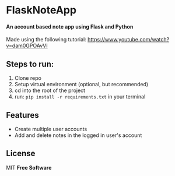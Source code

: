 # FlaskNoteApp
#### An account based note app using Flask and Python
Made using the following tutorial: https://www.youtube.com/watch?v=dam0GPOAvVI
## Steps to run:
1. Clone repo
1. Setup virtual environment (optional, but recommended)
1. cd into the root of the project
1. run: `pip install -r requirements.txt` in your terminal

## Features

- Create multiple user accounts
- Add and delete notes in the logged in user's account

## License
MIT
**Free Software**